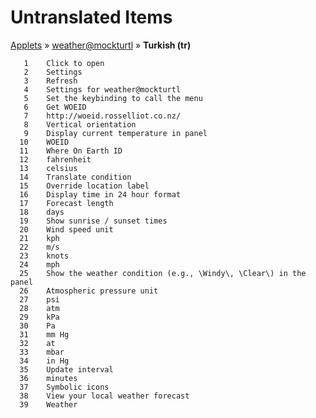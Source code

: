 # Untranslated Items
[Applets](../../../README.md) &#187; [weather@mockturtl](../README.md) &#187; **Turkish (tr)**

       1	Click to open
       2	Settings
       3	Refresh
       4	Settings for weather@mockturtl
       5	Set the keybinding to call the menu
       6	Get WOEID
       7	http://woeid.rosselliot.co.nz/
       8	Vertical orientation
       9	Display current temperature in panel
      10	WOEID
      11	Where On Earth ID
      12	fahrenheit
      13	celsius
      14	Translate condition
      15	Override location label
      16	Display time in 24 hour format
      17	Forecast length
      18	days
      19	Show sunrise / sunset times
      20	Wind speed unit
      21	kph
      22	m/s
      23	knots
      24	mph
      25	Show the weather condition (e.g., \Windy\, \Clear\) in the panel
      26	Atmospheric pressure unit
      27	psi
      28	atm
      29	kPa
      30	Pa
      31	mm Hg
      32	at
      33	mbar
      34	in Hg
      35	Update interval
      36	minutes
      37	Symbolic icons
      38	View your local weather forecast
      39	Weather
